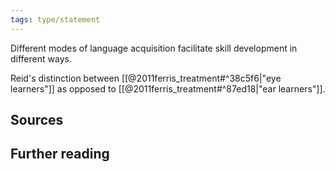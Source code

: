```yaml
---
tags: type/statement
---
```

Different modes of language acquisition facilitate skill development in different ways.

Reid's distinction between [[@2011ferris_treatment#^38c5f6|"eye learners"]] as opposed to [[@2011ferris_treatment#^87ed18|"ear learners"]].
## Sources

## Further reading